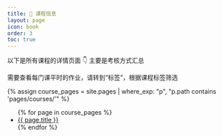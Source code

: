 ```yaml
---
title: 📘 课程信息
layout: page
icon: book
order: 3
toc: true
---
```


以下是所有课程的详情页面 👇 主要是考核方式汇总

需要查看每门课平时的作业，请转到“标签”，根据课程标签筛选

{% assign course_pages = site.pages | where_exp: "p", "p.path contains 'pages/courses/'" %}
<ul>
  {% for page in course_pages %}
    <li><a href="{{ page.url | relative_url }}">{{ page.title }}</a></li>
  {% endfor %}
</ul>
